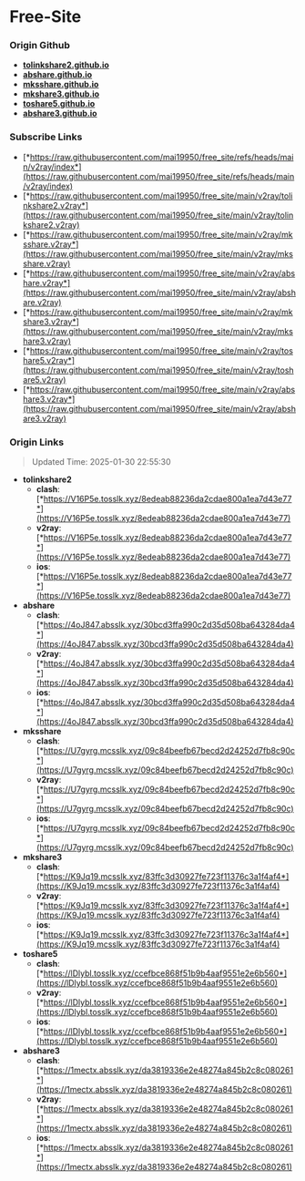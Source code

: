 # Free-Site

### Origin Github

- [**tolinkshare2.github.io**](https://github.com/tolinkshare2/tolinkshare2.github.io)
- [**abshare.github.io**](https://github.com/abshare/abshare.github.io)
- [**mksshare.github.io**](https://github.com/mksshare/mksshare.github.io)
- [**mkshare3.github.io**](https://github.com/mkshare3/mkshare3.github.io)
- [**toshare5.github.io**](https://github.com/toshare5/toshare5.github.io)
- [**abshare3.github.io**](https://github.com/abshare3/abshare3.github.io)

### Subscribe Links

- [*https://raw.githubusercontent.com/mai19950/free_site/refs/heads/main/v2ray/index*](https://raw.githubusercontent.com/mai19950/free_site/refs/heads/main/v2ray/index)
- [*https://raw.githubusercontent.com/mai19950/free_site/main/v2ray/tolinkshare2.v2ray*](https://raw.githubusercontent.com/mai19950/free_site/main/v2ray/tolinkshare2.v2ray)
- [*https://raw.githubusercontent.com/mai19950/free_site/main/v2ray/mksshare.v2ray*](https://raw.githubusercontent.com/mai19950/free_site/main/v2ray/mksshare.v2ray)
- [*https://raw.githubusercontent.com/mai19950/free_site/main/v2ray/abshare.v2ray*](https://raw.githubusercontent.com/mai19950/free_site/main/v2ray/abshare.v2ray)
- [*https://raw.githubusercontent.com/mai19950/free_site/main/v2ray/mkshare3.v2ray*](https://raw.githubusercontent.com/mai19950/free_site/main/v2ray/mkshare3.v2ray)
- [*https://raw.githubusercontent.com/mai19950/free_site/main/v2ray/toshare5.v2ray*](https://raw.githubusercontent.com/mai19950/free_site/main/v2ray/toshare5.v2ray)
- [*https://raw.githubusercontent.com/mai19950/free_site/main/v2ray/abshare3.v2ray*](https://raw.githubusercontent.com/mai19950/free_site/main/v2ray/abshare3.v2ray)

### Origin Links

> Updated Time: 2025-01-30 22:55:30

- **tolinkshare2**
  - **clash**: [*https://V16P5e.tosslk.xyz/8edeab88236da2cdae800a1ea7d43e77*](https://V16P5e.tosslk.xyz/8edeab88236da2cdae800a1ea7d43e77)
  - **v2ray**: [*https://V16P5e.tosslk.xyz/8edeab88236da2cdae800a1ea7d43e77*](https://V16P5e.tosslk.xyz/8edeab88236da2cdae800a1ea7d43e77)
  - **ios**: [*https://V16P5e.tosslk.xyz/8edeab88236da2cdae800a1ea7d43e77*](https://V16P5e.tosslk.xyz/8edeab88236da2cdae800a1ea7d43e77)
- **abshare**
  - **clash**: [*https://4oJ847.absslk.xyz/30bcd3ffa990c2d35d508ba643284da4*](https://4oJ847.absslk.xyz/30bcd3ffa990c2d35d508ba643284da4)
  - **v2ray**: [*https://4oJ847.absslk.xyz/30bcd3ffa990c2d35d508ba643284da4*](https://4oJ847.absslk.xyz/30bcd3ffa990c2d35d508ba643284da4)
  - **ios**: [*https://4oJ847.absslk.xyz/30bcd3ffa990c2d35d508ba643284da4*](https://4oJ847.absslk.xyz/30bcd3ffa990c2d35d508ba643284da4)
- **mksshare**
  - **clash**: [*https://U7gyrg.mcsslk.xyz/09c84beefb67becd2d24252d7fb8c90c*](https://U7gyrg.mcsslk.xyz/09c84beefb67becd2d24252d7fb8c90c)
  - **v2ray**: [*https://U7gyrg.mcsslk.xyz/09c84beefb67becd2d24252d7fb8c90c*](https://U7gyrg.mcsslk.xyz/09c84beefb67becd2d24252d7fb8c90c)
  - **ios**: [*https://U7gyrg.mcsslk.xyz/09c84beefb67becd2d24252d7fb8c90c*](https://U7gyrg.mcsslk.xyz/09c84beefb67becd2d24252d7fb8c90c)
- **mkshare3**
  - **clash**: [*https://K9Jq19.mcsslk.xyz/83ffc3d30927fe723f11376c3a1f4af4*](https://K9Jq19.mcsslk.xyz/83ffc3d30927fe723f11376c3a1f4af4)
  - **v2ray**: [*https://K9Jq19.mcsslk.xyz/83ffc3d30927fe723f11376c3a1f4af4*](https://K9Jq19.mcsslk.xyz/83ffc3d30927fe723f11376c3a1f4af4)
  - **ios**: [*https://K9Jq19.mcsslk.xyz/83ffc3d30927fe723f11376c3a1f4af4*](https://K9Jq19.mcsslk.xyz/83ffc3d30927fe723f11376c3a1f4af4)
- **toshare5**
  - **clash**: [*https://lDlybl.tosslk.xyz/ccefbce868f51b9b4aaf9551e2e6b560*](https://lDlybl.tosslk.xyz/ccefbce868f51b9b4aaf9551e2e6b560)
  - **v2ray**: [*https://lDlybl.tosslk.xyz/ccefbce868f51b9b4aaf9551e2e6b560*](https://lDlybl.tosslk.xyz/ccefbce868f51b9b4aaf9551e2e6b560)
  - **ios**: [*https://lDlybl.tosslk.xyz/ccefbce868f51b9b4aaf9551e2e6b560*](https://lDlybl.tosslk.xyz/ccefbce868f51b9b4aaf9551e2e6b560)
- **abshare3**
  - **clash**: [*https://1mectx.absslk.xyz/da3819336e2e48274a845b2c8c080261*](https://1mectx.absslk.xyz/da3819336e2e48274a845b2c8c080261)
  - **v2ray**: [*https://1mectx.absslk.xyz/da3819336e2e48274a845b2c8c080261*](https://1mectx.absslk.xyz/da3819336e2e48274a845b2c8c080261)
  - **ios**: [*https://1mectx.absslk.xyz/da3819336e2e48274a845b2c8c080261*](https://1mectx.absslk.xyz/da3819336e2e48274a845b2c8c080261)
